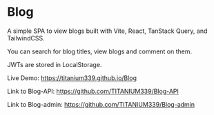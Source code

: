 # Blog

A simple SPA to view blogs built with Vite, React, TanStack Query, and TailwindCSS.

You can search for blog titles, view blogs and comment on them.

JWTs are stored in LocalStorage.

Live Demo: https://titanium339.github.io/Blog

Link to Blog-API: https://github.com/TITANIUM339/Blog-API

Link to Blog-admin: https://github.com/TITANIUM339/Blog-admin
